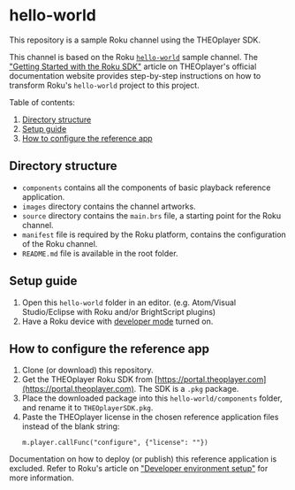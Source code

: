 # hello-world

This repository is a sample Roku channel using the THEOplayer SDK.

This channel is based on the Roku [`hello-world`](https://github.com/rokudev/hello-world) sample channel.
The ["Getting Started with the Roku SDK"](https://docs.theoplayer.com/getting-started/01-sdks/09-roku/00-getting-started.md) article
on THEOplayer's official documentation website
provides step-by-step instructions on how to transform Roku's `hello-world` project to this project.

Table of contents:

1. [Directory structure](#directory-structure)
2. [Setup guide](#setup-guide)
3. [How to configure the reference app](#how-to-configure-the-reference-app)

## Directory structure

- `components` contains all the components of basic playback reference application.
- `images` directory contains the channel artworks.
- `source` directory contains the `main.brs` file, a starting point for the Roku channel.
- `manifest` file is required by the Roku platform, contains the configuration of the Roku channel.
- `README.md` file is available in the root folder.

## Setup guide

1. Open this `hello-world` folder in an editor. (e.g. Atom/Visual Studio/Eclipse with Roku and/or BrightScript plugins)
2. Have a Roku device with [developer mode](https://blog.roku.com/developer/developer-setup-guide) turned on.

## How to configure the reference app

1. Clone (or download) this repository.
2. Get the THEOplayer Roku SDK from [https://portal.theoplayer.com](https://portal.theoplayer.com). The SDK is a `.pkg` package.
3. Place the downloaded package into this `hello-world/components` folder, and rename it to `THEOplayerSDK.pkg`.
4. Paste the THEOplayer license in the chosen reference application files instead of the blank string:
   ```brightscript
   m.player.callFunc("configure", {"license": ""})
   ```

Documentation on how to deploy (or publish) this reference application is excluded.
Refer to Roku's article on ["Developer environment setup"](https://developer.roku.com/docs/developer-program/getting-started/developer-setup.md) for more information.
